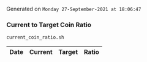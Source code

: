 Generated on `Monday 27-September-2021 at 18:06:47`

### Current to Target Coin Ratio
`current_coin_ratio.sh`

Date|Current|Target|Ratio
---|---|---|---
